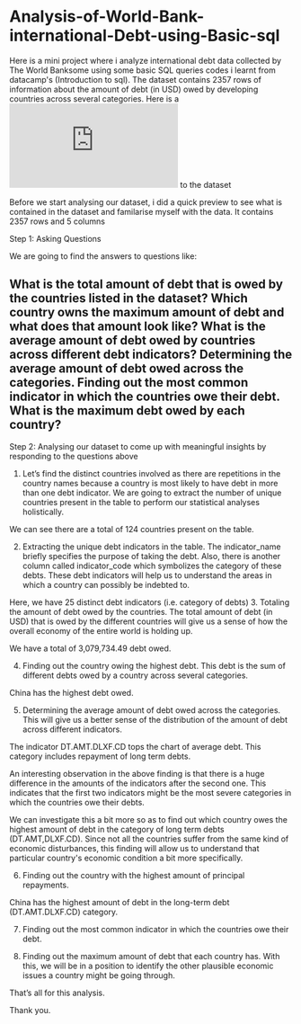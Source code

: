 # Analysis-of-World-Bank-international-Debt-using-Basic-sql
Here is a mini project where i analyze international debt data collected by The World Banksome using some basic SQL queries codes i learnt from datacamp's (Introduction to sql). The dataset contains 2357 rows of information about the amount of debt (in USD) owed by developing countries across several categories.
Here is a ![Link](https://github.com/MariamAdekanye/Analysis-of-World-Bank-international-Debt-using-Basic-sql/blob/main/international_debt.sql) to the dataset

Before we start analysing our dataset, i did a quick preview to see what is contained in the dataset and familarise myself with the data. It contains 2357 rows and 5 columns

Step 1: Asking Questions

We are going to find the answers to questions like:

What is the total amount of debt that is owed by the countries listed in the dataset?
Which country owns the maximum amount of debt and what does that amount look like?
What is the average amount of debt owed by countries across different debt indicators?
Determining the average amount of debt owed across the categories.
Finding out the most common indicator in which the countries owe their debt.
What is the maximum debt owed by each country?
------------------------------------------------------------------

Step 2: Analysing our dataset to come up with meaningful insights by responding to the questions above

1. Let’s find the distinct countries involved as there are repetitions in the country names because a country is most likely to have debt in more than one debt indicator. We are going to extract the number of unique countries present in the table to perform our statistical analyses holistically.


We can see there are a total of 124 countries present on the table.

2. Extracting the unique debt indicators in the table. The indicator_name briefly specifies the purpose of taking the debt. Also, there is another column called indicator_code which symbolizes the category of these debts. These debt indicators will help us to understand the areas in which a country can possibly be indebted to.


Here, we have 25 distinct debt indicators (i.e. category of debts)
3. Totaling the amount of debt owed by the countries. The total amount of debt (in USD) that is owed by the different countries will give us a sense of how the overall economy of the entire world is holding up.




We have a total of 3,079,734.49 debt owed.

4. Finding out the country owing the highest debt. This debt is the sum of different debts owed by a country across several categories.

China has the highest debt owed.

5. Determining the average amount of debt owed across the categories. This will give us a better sense of the distribution of the amount of debt across different indicators.


The indicator DT.AMT.DLXF.CD tops the chart of average debt. This category includes repayment of long term debts.

An interesting observation in the above finding is that there is a huge difference in the amounts of the indicators after the second one. This indicates that the first two indicators might be the most severe categories in which the countries owe their debts.

We can investigate this a bit more so as to find out which country owes the highest amount of debt in the category of long term debts (DT.AMT,DLXF.CD). Since not all the countries suffer from the same kind of economic disturbances, this finding will allow us to understand that particular country's economic condition a bit more specifically.

6. Finding out the country with the highest amount of principal repayments.

China has the highest amount of debt in the long-term debt (DT.AMT.DLXF.CD) category.

7. Finding out the most common indicator in which the countries owe their debt.

8. Finding out the maximum amount of debt that each country has. With this, we will be in a position to identify the other plausible economic issues a country might be going through.

That’s all for this analysis.

Thank you.


